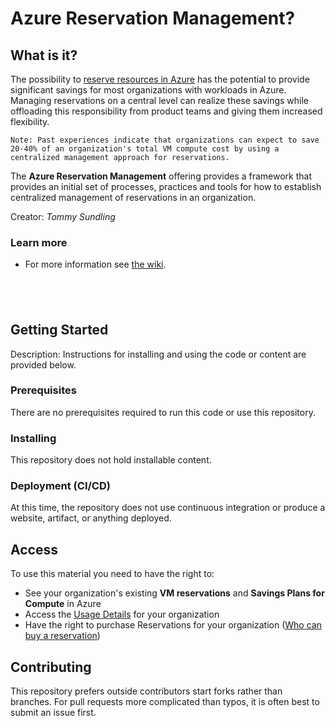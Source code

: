 
# Azure Reservation Management?

## What is it?

The possibility to [reserve resources in Azure](https://docs.microsoft.com/en-us/azure/cost-management-billing/reservations/save-compute-costs-reservations) has the potential to provide significant savings for most organizations with workloads in Azure. Managing reservations on a central level can realize these savings while offloading this responsibility from product teams and giving them increased flexibility.

`
Note: Past experiences indicate that organizations can expect to save 20-40% of an organization's total VM compute cost by using a centralized management approach for reservations.
`

The **Azure Reservation Management** offering provides a framework that provides an initial set of processes, practices and tools for how to establish centralized management of reservations in an organization.

Creator: *Tommy Sundling*
&nbsp;

### Learn more

- For more information see [the wiki]().

&nbsp;
-----------------------------------------------------------------

## Getting Started

Description: Instructions for installing and using the code or content are provided below.

### Prerequisites

There are no prerequisites required to run this code or use this repository.

### Installing

This repository does not hold installable content.

### Deployment (CI/CD)

At this time, the repository does not use continuous integration or produce a website, artifact, or anything deployed.

## Access

To use this material you need to have the right to:

- See your organization's existing **VM reservations** and **Savings Plans for Compute** in Azure
- Access the [Usage Details](https://learn.microsoft.com/en-us/azure/cost-management-billing/understand/download-azure-daily-usage) for your organization
- Have the right to purchase Reservations for your organization ([Who can buy a reservation](https://learn.microsoft.com/en-us/azure/cost-management-billing/reservations/prepare-buy-reservation#who-can-buy-a-reservation))

## Contributing

This repository prefers outside contributors start forks rather than branches. For pull requests more complicated than typos, it is often best to submit an issue first.
